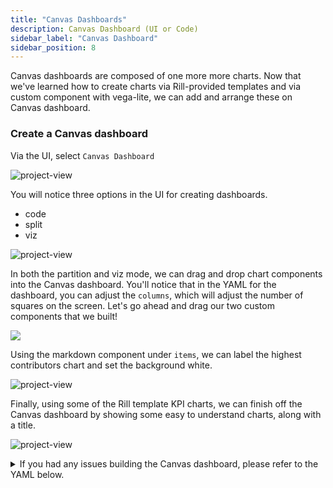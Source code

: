 ```yaml
---
title: "Canvas Dashboards"
description: Canvas Dashboard (UI or Code)
sidebar_label: "Canvas Dashboard"
sidebar_position: 8
---
```



Canvas dashboards are composed of one more more charts. Now that we've learned how to create charts via Rill-provided templates and via custom component with vega-lite, we can add and arrange these on Canvas dashboard.


### Create a Canvas dashboard
Via the UI, select `Canvas Dashboard`

![project-view](/img/tutorials/301/add-custom-dashboard.png)


You will notice three options in the UI for creating dashboards.
- code
- split
- viz



![project-view](/img/tutorials/301/custom-dashboard.png)

In both the partition and viz mode, we can drag and drop chart components into the Canvas dashboard.
You'll notice that in the YAML for the dashboard, you can adjust the `columns`, which will adjust the number of squares on the screen. Let's go ahead and drag our two custom components that we built!

<img src = '/img/tutorials/301/custom-chart.gif' class='rounded-gif' />
<br />

Using the markdown component under `items`, we can label the highest contributors chart and set the background white.

![project-view](/img/tutorials/301/markdown.png)

Finally, using some of the Rill template KPI charts, we can finish off the Canvas dashboard by showing some easy to understand charts, along with a title.

![project-view](/img/tutorials/301/complete-custom.png)


<details>
  <summary>If you had any issues building the Canvas dashboard, please refer to the YAML below.</summary>
```yaml
type: canvas
columns: 13
gap: 2

items:
  - component:
      markdown:
        content: "ClickHouse Repo Overview"
        css:
          font-size: "40px"
          background: "white"
    width: 10
    height: 1
    x: 1
    y: 1

  - component: net_line_kpi
    height: 2
    width: 3
    x: 1
    y: 2

  - component: commit_kpi
    height: 1
    width: 4
    x: 4
    y: 2
  - component: percent_delete_kpi
    height: 1
    width: 3
    x: 8
    y: 2

  - component:
      markdown:
        content: "Highest Contributors"
        css:
          font-size: "20px"
          background: "white"
    width: 2
    height: 6
    x: 1
    y: 3
  - component: top-contributors
    height: 6
    width: 8
    x: 3
    y: 3
  - component: normalize-stack-chart-add-delete
    height: 5
    width: 10
    x: 1
    y: 9

```
</details>

These are just two simple custom graphs that can be built using Vega Lite. Please refer to Vega Lite [documentation](https://vega.github.io/vega-lite/docs/) and [examples](https://vega.github.io/vega-lite/examples/) for further inspiration on how you can build your very own Canvas dashboard.

The current canvas dashboard is nice but it lacks the ability to filter based on different dimenions. Let's add that.

import DocsRating from '@site/src/components/DocsRating';

---
<DocsRating />